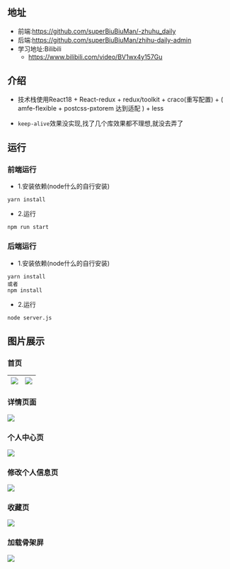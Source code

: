 ## 地址

* 前端:https://github.com/superBiuBiuMan/-zhuhu_daily
* 后端:https://github.com/superBiuBiuMan/zhihu-daily-admin
* 学习地址:Bilibili
  * https://www.bilibili.com/video/BV1wx4y157Gu

## 介绍

* 技术栈使用React18 + React-redux + redux/toolkit + craco(重写配置) + ( amfe-flexible + postcss-pxtorem 达到适配 ) + less

* `keep-alive`效果没实现,找了几个库效果都不理想,就没去弄了

## 运行

### 前端运行

* 1.安装依赖(node什么的自行安装)

```
yarn install
```

* 2.运行

```
npm run start
```

### 后端运行

* 1.安装依赖(node什么的自行安装)

```
yarn install
或者
npm install
```

* 2.运行

```
node server.js
```

## 图片展示

### 首页

| ![](README.assets/202304032139045.png) | ![](README.assets/202304032139406.png) |
| -------------------------------------- | -------------------------------------- |

### 详情页面

![](README.assets/202304032140879.png)

### 个人中心页

![](README.assets/202304032141168.png)

### 修改个人信息页

![](README.assets/202304032141485.png)

### 收藏页

![](README.assets/202304032142824.png)

### 加载骨架屏

![](README.assets/202304032142473.png)